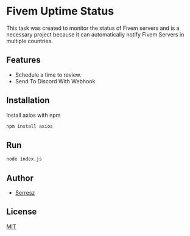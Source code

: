 
# Fivem Uptime Status

This task was created to monitor the status of Fivem servers and is a necessary project because it can automatically notify Fivem Servers in multiple countries.




## Features

- Schedule a time to review.
- Send To Discord With Webhook



## Installation

Install axios with npm

```bash
npm install axios
```
    
## Run

```bash
node index.js
```
## Author

- [Serresz](https://www.facebook.com/serreszx)


## License

[MIT](https://choosealicense.com/licenses/mit/)

